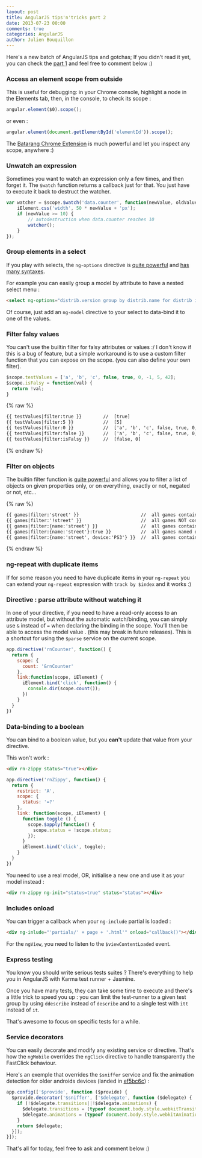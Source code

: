 ```yaml
---
layout: post
title: AngularJS tips'n'tricks part 2
date: 2013-07-23 00:00
comments: true
categories: AngularJS
author: Julien Bouquillon
---
```


Here's a new batch of AngularJS tips and gotchas; If you didn't read it yet, you can check the [part 1](http://blog.revolunet.com/blog/2013/05/01/angular-tips-n-tricks/) and feel free to comment below :)

### Access an element scope from outside

This is useful for debugging: in your Chrome console, highlight a node in the Elements tab, then, in the console, to check its scope :

```js
angular.element($0).scope();
```
or even :
```js
angular.element(document.getElementById('elementId')).scope();
```

The [Batarang Chrome Extension](https://chrome.google.com/webstore/detail/angularjs-batarang/ighdmehidhipcmcojjgiloacoafjmpfk?utm_source=chrome-ntp-icon) is much powerful and let you inspect any scope, anywhere :)

### Unwatch an expression

Sometimes you want to watch an expression only a few times, and then forget it. The `$watch` function returns a callback just for that. You just have to execute it back to destruct the watcher.

```js
var watcher = $scope.$watch('data.counter', function(newValue, oldValue) {
    iElement.css('width', 50 * newValue + 'px');
    if (newValue >= 10) {
        // autodestruction when data.counter reaches 10
        watcher();
    }
});
```

### Group elements in a select

If you play with selects, the `ng-options` directive is [quite powerful](http://docs.angularjs.org/api/ng.directive:select) and [has many syntaxes](http://odetocode.com/blogs/scott/archive/2013/06/19/using-ngoptions-in-angularjs.aspx).

For example you can easily group a model by attribute to have a nested select menu :

```html
<select ng-options="distrib.version group by distrib.name for distrib in distribs"></select>
```

Of course, just add an `ng-model` directive to your select to data-bind it to one of the values.

### Filter falsy values

You can't use the builtin filter for falsy attributes or values :/ I don't know if this is a bug of feature, but a simple workaround is to use a custom filter function that you can expose on the scope. (you can also define your own filter).

```js
$scope.testValues = ['a', 'b', 'c', false, true, 0, -1, 5, 42];
$scope.isFalsy = function(val) {
  return !val;
}
```
{% raw %}
```html
{{ testValues|filter:true }}        //  [true]
{{ testValues|filter:5 }}           //  [5]
{{ testValues|filter:0 }}           //  ['a', 'b', 'c', false, true, 0, -1, 5, 42]
{{ testValues|filter:false }}       //  ['a', 'b', 'c', false, true, 0, -1, 5, 42]
{{ testValues|filter:isFalsy }}     //  [false, 0]
```
{% endraw %}


### Filter on objects

The builtin filter function is [quite powerful](http://code.angularjs.org/1.1.5/docs/api/ng.filter:filter) and allows you to filter a list of objects on given properties only, or on everything, exactly or not, negated or not, etc...

{% raw %}
```html
{{ games|filter:'street' }}                       //  all games containing "street" in any property
{{ games|filter:'!street' }}                      //  all games NOT containing "street" in any property
{{ games|filter:{name:'street'} }}                //  all games containing "street" in their name
{{ games|filter:{name:'street'}:true }}           //  all games named exactly "street"
{{ games|filter:{name:'street', device:'PS3'} }}  //  all games containing "street" in their name and PS3 in their device
```
{% endraw %}

### ng-repeat with duplicate items

If for some reason you need to have duplicate items in your `ng-repeat` you can extend your `ng-repeat` expression with `track by $index` and it works :)

### Directive : parse attribute without watching it

In one of your directive, if you need to have a read-only access to an attribute model, but without the automatic watch/binding, you can simply use `&` instead of `=` when declaring the binding in the scope. You'll then be able to access the model value . (this may break in future releases). This is a shortcut for using the `$parse` service on the current scope.

```js
app.directive('rnCounter', function() {
  return {
    scope: {
      count: '&rnCounter'
    },
    link:function(scope, iElement) {
      iElement.bind('click', function() {
        console.dir(scope.count());
      })
    }
  }
})
```

### Data-binding to a boolean

You can bind to a boolean value, but you **can't** update that value from your directive.

This won't work :
```html
<div rn-zippy status="true"></div>
```

```js
app.directive('rnZippy', function() {
  return {
    restrict: 'A',
    scope: {
      status: '=?'
    },
    link: function(scope, iElement) {
      function toggle () {
        scope.$apply(function() {
          scope.status = !scope.status;  
        });
      }
      iElement.bind('click', toggle);
    }
  }
})
```


You need to use a real model, OR, initialise a new one and use it as your model instead :
```html
<div rn-zippy ng-init="status=true" status="status"></div>
```

### Includes onload

You can trigger a callback when your `ng-include` partial is loaded :
```html
<div ng-inlude="'partials/' + page + '.html'" onload="callback()"></div>
```

For the `ngView`, you need to listen to the `$viewContentLoaded` event.


### Express testing

You know you should write serious tests suites ? There's everything to help you in AngularJS with Karma test runner + Jasmine.

Once you have many tests, they can take some time to execute and there's a little trick to speed you up : you can limit the test-runner to a given test group by using `ddescribe` instead of `describe` and to a single test with `itt` instead of `it`. 

That's awesome to focus on specific tests for a while.

### Service decorators

You can easily decorate and modify any existing service or directive. That's how the `ngMobile` overrides the `ngClick` directive to handle transparently the FastClick behaviour.

Here's an exemple that overrides the `$sniffer` service and fix the animation detection for older androids devices (landed in [ef5bc6c](https://github.com/angular/angular.js/commit/ef5bc6c)) : 

```js
app.config(['$provide', function ($provide) {
  $provide.decorator('$sniffer', ['$delegate', function ($delegate) {
    if (!$delegate.transitions||!$delegate.animations) {
      $delegate.transitions = (typeof document.body.style.webkitTransition=== 'string'); 
      $delegate.animations = (typeof document.body.style.webkitAnimation === 'string'); 
    }
    return $delegate;
  }]);
}]);
```

That's all for today, feel free to ask and comment below :)
